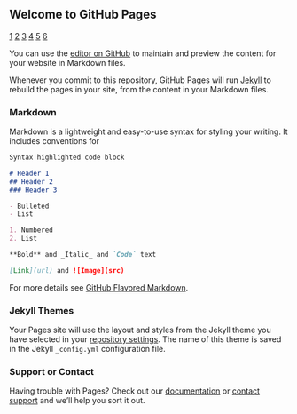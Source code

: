 ## Welcome to GitHub Pages

[1](./axis/timeline.html)
[2](./axis/images/1b852abc60965aa80b1c53493caa93c6.png)
[3](ShaanxiForestCoverRateSeries.html)
[4](ShaanxiForestAreaSeries.html)
[5](ShaanxiEconomicForestChange.html)
[6](./news/index.html)

You can use the [editor on GitHub](https://github.com/DexterXnian/time_axis_for_storymap2/edit/gh-pages/index.md) to maintain and preview the content for your website in Markdown files.

Whenever you commit to this repository, GitHub Pages will run [Jekyll](https://jekyllrb.com/) to rebuild the pages in your site, from the content in your Markdown files.

### Markdown

Markdown is a lightweight and easy-to-use syntax for styling your writing. It includes conventions for

```markdown
Syntax highlighted code block

# Header 1
## Header 2
### Header 3

- Bulleted
- List

1. Numbered
2. List

**Bold** and _Italic_ and `Code` text

[Link](url) and ![Image](src)
```

For more details see [GitHub Flavored Markdown](https://guides.github.com/features/mastering-markdown/).

### Jekyll Themes

Your Pages site will use the layout and styles from the Jekyll theme you have selected in your [repository settings](https://github.com/DexterXnian/time_axis_for_storymap2/settings/pages). The name of this theme is saved in the Jekyll `_config.yml` configuration file.

### Support or Contact

Having trouble with Pages? Check out our [documentation](https://docs.github.com/categories/github-pages-basics/) or [contact support](https://support.github.com/contact) and we’ll help you sort it out.
